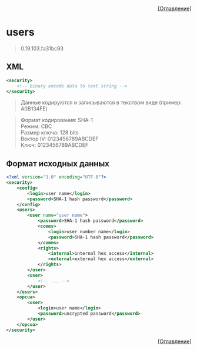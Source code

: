 <p align='right'><a href='index.html'>[Оглавление]</a></p>

# users
> 0.19.103.fa31bc93
## XML
````xml
<security>
	<!-- binary encode data to text string -->
</security>
````

> Данные кодируются и записываются в текством виде (пример: A0B134FE)

> Формат кодирования: SHA-1</br>Режим: CBC</br>Размер ключа: 128 bits</br>Вектор IV: 0123456789ABCDEF</br>Ключ: 0123456789ABCDEF</br>

## Формат исходных данных
````xml
<?xml version="1.0" encoding="UTF-8"?>
<security>
	<config>
		<login>user name</login>
		<password>SHA-1 hash password</password>
	</config>
	<users>
		<user name="user name">
			<password>SHA-1 hash password</password>
			<comms>
				<login>user number name</login>
				<password>SHA-1 hash password</password>
			</comms>
			<rights>
				<internal>internal hex access</internal>
				<external>external hex access</external>
			</rights>
		</user>
		<user>
			<!-- ... -->
		</user>
	</users>
	<opcua>
		<user>
			<login>user name</login>
			<password>uncrypted password</password>
		</user>
	</opcua>
</security>
````


<p align='right'><a href='index.html'>[Оглавление]</a></p>

